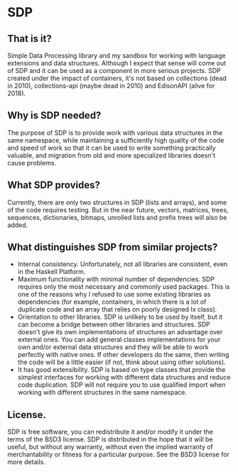 # SDP

That is it?
--------------------------------------------------------------------------------
Simple Data Processing library and my sandbox for working with language
extensions and data structures. Although I expect that sense will come out of
SDP and it can be used as a component in more serious projects. SDP created
under the impact of containers, it's not based on collections (dead in 2010),
collections-api (maybe dead in 2010) and EdisonAPI (alive for 2018).

Why is SDP needed?
--------------------------------------------------------------------------------
The purpose of SDP is to provide work with various data structures in the same
namespace, while maintaining a sufficiently high quality of the code and speed
of work so that it can be used to write something practically valuable, and
migration from old and more specialized libraries doesn't cause problems.

What SDP provides?
--------------------------------------------------------------------------------
Currently, there are only two structures in SDP (lists and arrays), and some of
the code requires testing. But in the near future, vectors, matrices, trees,
sequences, dictionaries, bitmaps, unrolled lists and prefix trees will also be
added.

What distinguishes SDP from similar projects?
--------------------------------------------------------------------------------
* Internal consistency. Unfortunately, not all libraries are consistent, even in
the Haskell Platform.
* Maximum functionality with minimal number of dependencies. SDP requires only
the most necessary and commonly used packages. This is one of the reasons why I
refused to use some existing libraries as dependencies (for example, containers,
in which there is a lot of duplicate code and an array that relies on poorly
designed Ix class).
* Orientation to other libraries. SDP is unlikely to be used by itself, but it
can become a bridge between other libraries and structures. SDP doesn't give its
own implementations of structures an advantage over external ones.
You can add general classes implementations for your own and/or external data
structures and they will be able to work perfectly with native ones.
If other developers do the same, then writing the code will be a little easier
(if not, think about using other solutions).
* It has good extensibility. SDP is based on type classes that provide the
simplest interfaces for working with different data structures and reduce code
duplication. SDP will not require you to use qualified import when working with
different structures in the same namespace.

License.
--------------------------------------------------------------------------------
SDP is free software, you can redistribute it and/or modify it under the
terms of the BSD3 license.
SDP is distributed in the hope that it will be useful, but without any
warranty, without even the implied warranty of merchantability or fitness for
a particular purpose. See the BSD3 license for more details.

